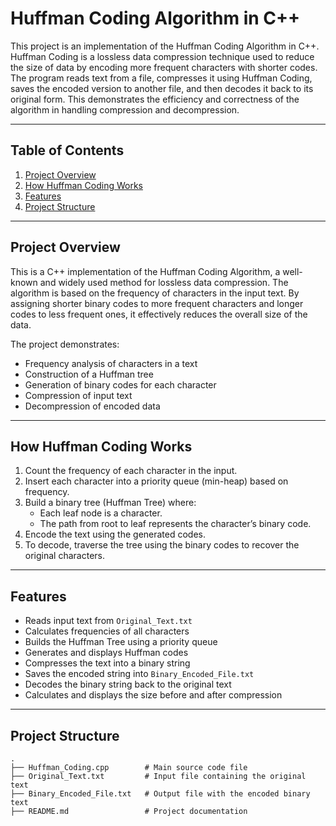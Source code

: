 # Huffman Coding Algorithm in C++

This project is an implementation of the Huffman Coding Algorithm in C++. Huffman Coding is a lossless data compression technique used to reduce the size of data by encoding more frequent characters with shorter codes. The program reads text from a file, compresses it using Huffman Coding, saves the encoded version to another file, and then decodes it back to its original form. This demonstrates the efficiency and correctness of the algorithm in handling compression and decompression.

---

## Table of Contents

1. [Project Overview](#project-overview)  
2. [How Huffman Coding Works](#how-huffman-coding-works)  
3. [Features](#features)  
4. [Project Structure](#project-structure)  
  

---

## Project Overview

This is a C++ implementation of the Huffman Coding Algorithm, a well-known and widely used method for lossless data compression. The algorithm is based on the frequency of characters in the input text. By assigning shorter binary codes to more frequent characters and longer codes to less frequent ones, it effectively reduces the overall size of the data.

The project demonstrates:
- Frequency analysis of characters in a text
- Construction of a Huffman tree
- Generation of binary codes for each character
- Compression of input text
- Decompression of encoded data

---

## How Huffman Coding Works

1. Count the frequency of each character in the input.
2. Insert each character into a priority queue (min-heap) based on frequency.
3. Build a binary tree (Huffman Tree) where:
   - Each leaf node is a character.
   - The path from root to leaf represents the character’s binary code.
4. Encode the text using the generated codes.
5. To decode, traverse the tree using the binary codes to recover the original characters.

---

## Features

- Reads input text from `Original_Text.txt`
- Calculates frequencies of all characters
- Builds the Huffman Tree using a priority queue
- Generates and displays Huffman codes
- Compresses the text into a binary string
- Saves the encoded string into `Binary_Encoded_File.txt`
- Decodes the binary string back to the original text
- Calculates and displays the size before and after compression

---

## Project Structure

```plaintext
.
├── Huffman_Coding.cpp        # Main source code file
├── Original_Text.txt         # Input file containing the original text
├── Binary_Encoded_File.txt   # Output file with the encoded binary text
├── README.md                 # Project documentation

